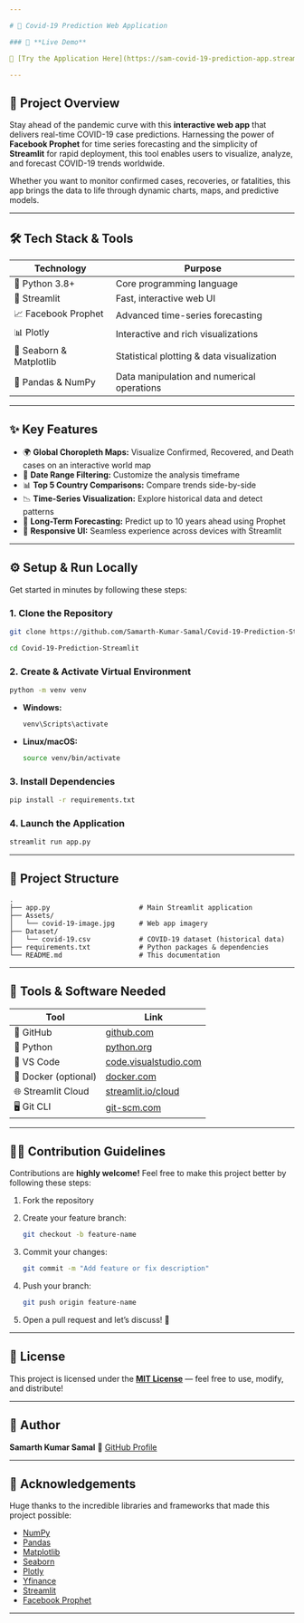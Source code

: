 ```yaml
---

# 🦠 Covid-19 Prediction Web Application

### 🚀 **Live Demo**

🔗 [Try the Application Here](https://sam-covid-19-prediction-app.streamlit.app/) — **Experience real-time COVID-19 forecasting with an intuitive UI!**

---
```


## 📌 Project Overview

Stay ahead of the pandemic curve with this **interactive web app** that delivers real-time COVID-19 case predictions. Harnessing the power of **Facebook Prophet** for time series forecasting and the simplicity of **Streamlit** for rapid deployment, this tool enables users to visualize, analyze, and forecast COVID-19 trends worldwide.

Whether you want to monitor confirmed cases, recoveries, or fatalities, this app brings the data to life through dynamic charts, maps, and predictive models.

---

## 🛠️ Tech Stack & Tools

| Technology              | Purpose                                    |
| ----------------------- | ------------------------------------------ |
| 🐍 Python 3.8+          | Core programming language                  |
| 🚀 Streamlit            | Fast, interactive web UI                   |
| 📈 Facebook Prophet     | Advanced time-series forecasting           |
| 📊 Plotly               | Interactive and rich visualizations        |
| 🎨 Seaborn & Matplotlib | Statistical plotting & data visualization  |
| 🐼 Pandas & NumPy       | Data manipulation and numerical operations |

---

## ✨ Key Features

* 🌍 **Global Choropleth Maps:** Visualize Confirmed, Recovered, and Death cases on an interactive world map
* 📅 **Date Range Filtering:** Customize the analysis timeframe
* 📊 **Top 5 Country Comparisons:** Compare trends side-by-side
* 📉 **Time-Series Visualization:** Explore historical data and detect patterns
* 🔮 **Long-Term Forecasting:** Predict up to 10 years ahead using Prophet
* 📱 **Responsive UI:** Seamless experience across devices with Streamlit

---

## ⚙️ Setup & Run Locally

Get started in minutes by following these steps:

### 1. Clone the Repository

```bash
git clone https://github.com/Samarth-Kumar-Samal/Covid-19-Prediction-Streamlit.git

cd Covid-19-Prediction-Streamlit
```

### 2. Create & Activate Virtual Environment

```bash
python -m venv venv
```

* **Windows:**

  ```bash
  venv\Scripts\activate
  ```
* **Linux/macOS:**

  ```bash
  source venv/bin/activate
  ```

### 3. Install Dependencies

```bash
pip install -r requirements.txt
```

### 4. Launch the Application

```bash
streamlit run app.py
```

---

## 📂 Project Structure

```plaintext
.
├── app.py                      # Main Streamlit application
├── Assets/
│   └── covid-19-image.jpg      # Web app imagery
├── Dataset/
│   └── covid-19.csv            # COVID-19 dataset (historical data)
├── requirements.txt            # Python packages & dependencies
└── README.md                   # This documentation
```

---

## 🧰 Tools & Software Needed

| Tool                 | Link                                                          |
| -------------------- | ------------------------------------------------------------- |
| 🐙 GitHub            | [github.com](https://github.com/)                             |
| 🐍 Python            | [python.org](https://www.python.org/downloads/)               |
| 📝 VS Code           | [code.visualstudio.com](https://code.visualstudio.com/)       |
| 🐳 Docker (optional) | [docker.com](https://www.docker.com/products/docker-desktop/) |
| 🌐 Streamlit Cloud   | [streamlit.io/cloud](https://streamlit.io/cloud)              |
| 🖥️ Git CLI          | [git-scm.com](https://git-scm.com/downloads)                  |

---

## 👩‍💻 Contribution Guidelines

Contributions are **highly welcome!** Feel free to make this project better by following these steps:

1. Fork the repository
2. Create your feature branch:

   ```bash
   git checkout -b feature-name
   ```
3. Commit your changes:

   ```bash
   git commit -m "Add feature or fix description"
   ```
4. Push your branch:

   ```bash
   git push origin feature-name
   ```
5. Open a pull request and let’s discuss! 🚀

---

## 📜 License

This project is licensed under the **[MIT License](./LICENSE)** — feel free to use, modify, and distribute!

---

## 👤 Author

**Samarth Kumar Samal**
🔗 [GitHub Profile](https://github.com/Samarth-Kumar-Samal-Sam)

---

## 🙏 Acknowledgements
Huge thanks to the incredible libraries and frameworks that made this project possible:

* [NumPy](https://numpy.org/)
* [Pandas](https://pandas.pydata.org/)
* [Matplotlib](https://matplotlib.org/)
* [Seaborn](https://seaborn.pydata.org/)
* [Plotly](https://plotly.com/python/)
* [Yfinance](https://pypi.org/project/yfinance/)
* [Streamlit](https://streamlit.io/)
* [Facebook Prophet](https://facebook.github.io/prophet/)
---
